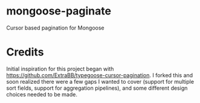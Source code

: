 # mongoose-paginate
Cursor based pagination for Mongoose

# Credits
Initial inspiration for this project began with https://github.com/ExtraBB/typegoose-cursor-pagination. I forked this and soon realized there were a few gaps I wanted to cover (support for multiple sort fields, support for aggregation pipelines), and some different design choices needed to be made.
